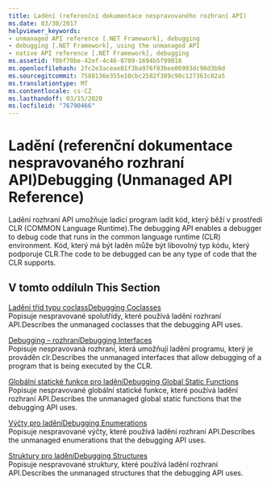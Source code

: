 ```yaml
---
title: Ladění (referenční dokumentace nespravovaného rozhraní API)
ms.date: 03/30/2017
helpviewer_keywords:
- unmanaged API reference [.NET Framework], debugging
- debugging [.NET Framework], using the unmanaged API
- native API reference [.NET Framework], debugging
ms.assetid: f0bf70be-42ef-4c46-8709-1694b5f99018
ms.openlocfilehash: 2fc2e3aceae81f3ba976f03bee06993dc98d3b8d
ms.sourcegitcommit: 7588136e355e10cbc2582f389c90c127363c02a5
ms.translationtype: MT
ms.contentlocale: cs-CZ
ms.lasthandoff: 03/15/2020
ms.locfileid: "76790466"
---
```

# <a name="debugging-unmanaged-api-reference"></a><span data-ttu-id="11a82-102">Ladění (referenční dokumentace nespravovaného rozhraní API)</span><span class="sxs-lookup"><span data-stu-id="11a82-102">Debugging (Unmanaged API Reference)</span></span>
<span data-ttu-id="11a82-103">Ladění rozhraní API umožňuje ladicí program ladit kód, který běží v prostředí CLR (COMMON Language Runtime).</span><span class="sxs-lookup"><span data-stu-id="11a82-103">The debugging API enables a debugger to debug code that runs in the common language runtime (CLR) environment.</span></span> <span data-ttu-id="11a82-104">Kód, který má být laděn může být libovolný typ kódu, který podporuje CLR.</span><span class="sxs-lookup"><span data-stu-id="11a82-104">The code to be debugged can be any type of code that the CLR supports.</span></span>  
  
## <a name="in-this-section"></a><span data-ttu-id="11a82-105">V tomto oddílu</span><span class="sxs-lookup"><span data-stu-id="11a82-105">In This Section</span></span>  
 [<span data-ttu-id="11a82-106">Ladění tříd typu coclass</span><span class="sxs-lookup"><span data-stu-id="11a82-106">Debugging Coclasses</span></span>](debugging-coclasses.md)  
 <span data-ttu-id="11a82-107">Popisuje nespravované spolutřídy, které používá ladění rozhraní API.</span><span class="sxs-lookup"><span data-stu-id="11a82-107">Describes the unmanaged coclasses that the debugging API uses.</span></span>  
  
 [<span data-ttu-id="11a82-108">Debugging – rozhraní</span><span class="sxs-lookup"><span data-stu-id="11a82-108">Debugging Interfaces</span></span>](debugging-interfaces.md)  
 <span data-ttu-id="11a82-109">Popisuje nespravovaná rozhraní, která umožňují ladění programu, který je prováděn clr.</span><span class="sxs-lookup"><span data-stu-id="11a82-109">Describes the unmanaged interfaces that allow debugging of a program that is being executed by the CLR.</span></span>  
  
 [<span data-ttu-id="11a82-110">Globální statické funkce pro ladění</span><span class="sxs-lookup"><span data-stu-id="11a82-110">Debugging Global Static Functions</span></span>](debugging-global-static-functions.md)  
 <span data-ttu-id="11a82-111">Popisuje nespravované globální statické funkce, které používá ladění rozhraní API.</span><span class="sxs-lookup"><span data-stu-id="11a82-111">Describes the unmanaged global static functions that the debugging API uses.</span></span>  
  
 [<span data-ttu-id="11a82-112">Výčty pro ladění</span><span class="sxs-lookup"><span data-stu-id="11a82-112">Debugging Enumerations</span></span>](debugging-enumerations.md)  
 <span data-ttu-id="11a82-113">Popisuje nespravované výčty, které používá ladění rozhraní API.</span><span class="sxs-lookup"><span data-stu-id="11a82-113">Describes the unmanaged enumerations that the debugging API uses.</span></span>  
  
 [<span data-ttu-id="11a82-114">Struktury pro ladění</span><span class="sxs-lookup"><span data-stu-id="11a82-114">Debugging Structures</span></span>](debugging-structures.md)  
 <span data-ttu-id="11a82-115">Popisuje nespravované struktury, které používá ladění rozhraní API.</span><span class="sxs-lookup"><span data-stu-id="11a82-115">Describes the unmanaged structures that the debugging API uses.</span></span>
